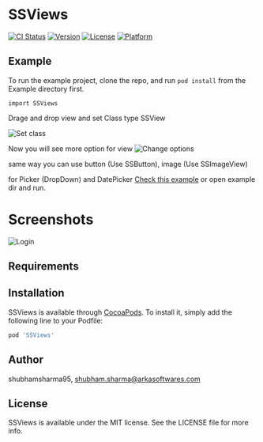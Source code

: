 # SSViews

[![CI Status](https://img.shields.io/travis/shubhamsharma95/SSViews.svg?style=flat)](https://travis-ci.org/shubhamsharma95/SSViews)
[![Version](https://img.shields.io/cocoapods/v/SSViews.svg?style=flat)](https://cocoapods.org/pods/SSViews)
[![License](https://img.shields.io/cocoapods/l/SSViews.svg?style=flat)](https://cocoapods.org/pods/SSViews)
[![Platform](https://img.shields.io/cocoapods/p/SSViews.svg?style=flat)](https://cocoapods.org/pods/SSViews)

## Example

To run the example project, clone the repo, and run `pod install` from the Example directory first.

`import SSViews`


Drage and drop view and set Class type SSView

![Set class](https://raw.githubusercontent.com/developer-shubham101/SSViews/master/screenshots/example-2.png?raw=true "Examples")

Now you will see more option for view
![Change options](https://raw.githubusercontent.com/developer-shubham101/SSViews/master/screenshots/example-2.png?raw=true "Examples")


same way you can use button (Use SSButton), image (Use SSImageView)


for Picker (DropDown) and DatePicker [Check this example](https://github.com/developer-shubham101/SSViews/blob/master/Example/SSViews/ViewController.swift) or open example dir and run. 


# Screenshots

![Login](https://raw.githubusercontent.com/developer-shubham101/SSViews/master/screenshots/1.png?raw=true "Examples")

## Requirements

## Installation

SSViews is available through [CocoaPods](https://cocoapods.org). To install
it, simply add the following line to your Podfile:

```ruby
pod 'SSViews'
```

## Author

shubhamsharma95, shubham.sharma@arkasoftwares.com

## License

SSViews is available under the MIT license. See the LICENSE file for more info.
